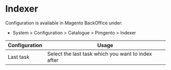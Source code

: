 **Indexer**
===========

Configuration is available in Magento BackOffice under:
* System > Configuration > Catalogue > Pimgento > Indexer

| Configuration                  | Usage                                                                     |
| ------------------------------ | ------------------------------------------------------------------------- |
| Last task                      | Select the last task which you want to index after                        |
